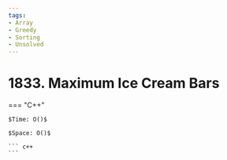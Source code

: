 ```yaml
---
tags:
- Array
- Greedy
- Sorting
- Unsolved
---
```



# 1833. Maximum Ice Cream Bars

=== "C++"

    $Time: O()$

    $Space: O()$

    ``` c++
    ```
